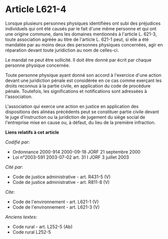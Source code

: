 # Article L621-4

Lorsque plusieurs personnes physiques identifiées ont subi des préjudices individuels qui ont été causés par le fait d'une
même personne et qui ont une origine commune, dans les domaines mentionnés à l'article L. 621-3, toute association agréée au
titre de l'article L. 621-1 peut, si elle a été mandatée par au moins deux des personnes physiques concernées, agir en
réparation devant toute juridiction au nom de celles-ci. 

Le mandat ne peut être sollicité. Il doit être donné par écrit par chaque personne physique concernée. 

Toute personne physique ayant donné son accord à l'exercice d'une action devant une juridiction pénale est considérée en ce
cas comme exerçant les droits reconnus à la partie civile, en application du code de procédure pénale. Toutefois, les
significations et notifications sont adressées à l'association. 

L'association qui exerce une action en justice en application des dispositions des alinéas précédents peut se constituer
partie civile devant le juge d'instruction ou la juridiction de jugement du siège social de l'entreprise mise en cause ou, à
défaut, du lieu de la première infraction.

**Liens relatifs à cet article**

_Codifié par_:

  - Ordonnance 2000-914 2000-09-18 JORF 21 septembre 2000
  - Loi n°2003-591 2003-07-02 art. 31 I JORF 3 juillet 2003

_Cité par_:

  - Code de justice administrative - art. R431-5 (V)
  - Code de justice administrative - art. R811-8 (V)

_Cite_:

  - Code de l'environnement - art. L621-1 (V)
  - Code de l'environnement - art. L621-3 (V)

_Anciens textes_:

  - Code rural - art. L252-5 (Ab)
  - Code rural L252-5
